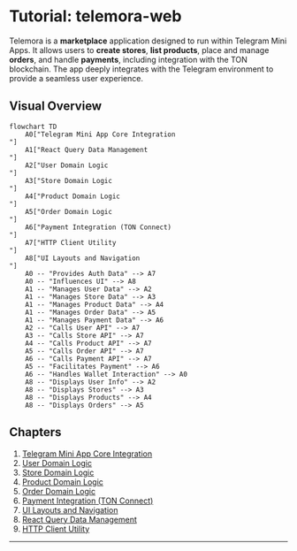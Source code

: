 # Tutorial: telemora-web

Telemora is a **marketplace** application designed to run within Telegram Mini Apps.
It allows users to **create stores**, **list products**, place and manage **orders**,
and handle **payments**, including integration with the TON blockchain.
The app deeply integrates with the Telegram environment to provide a seamless user experience.

## Visual Overview

```mermaid
flowchart TD
    A0["Telegram Mini App Core Integration
"]
    A1["React Query Data Management
"]
    A2["User Domain Logic
"]
    A3["Store Domain Logic
"]
    A4["Product Domain Logic
"]
    A5["Order Domain Logic
"]
    A6["Payment Integration (TON Connect)
"]
    A7["HTTP Client Utility
"]
    A8["UI Layouts and Navigation
"]
    A0 -- "Provides Auth Data" --> A7
    A0 -- "Influences UI" --> A8
    A1 -- "Manages User Data" --> A2
    A1 -- "Manages Store Data" --> A3
    A1 -- "Manages Product Data" --> A4
    A1 -- "Manages Order Data" --> A5
    A1 -- "Manages Payment Data" --> A6
    A2 -- "Calls User API" --> A7
    A3 -- "Calls Store API" --> A7
    A4 -- "Calls Product API" --> A7
    A5 -- "Calls Order API" --> A7
    A6 -- "Calls Payment API" --> A7
    A5 -- "Facilitates Payment" --> A6
    A6 -- "Handles Wallet Interaction" --> A0
    A8 -- "Displays User Info" --> A2
    A8 -- "Displays Stores" --> A3
    A8 -- "Displays Products" --> A4
    A8 -- "Displays Orders" --> A5
```

## Chapters

1. [Telegram Mini App Core Integration
   ](01_telegram_mini_app_core_integration_.md)
2. [User Domain Logic
   ](02_user_domain_logic_.md)
3. [Store Domain Logic
   ](03_store_domain_logic_.md)
4. [Product Domain Logic
   ](04_product_domain_logic_.md)
5. [Order Domain Logic
   ](05_order_domain_logic_.md)
6. [Payment Integration (TON Connect)
   ](06_payment_integration__ton_connect__.md)
7. [UI Layouts and Navigation
   ](07_ui_layouts_and_navigation_.md)
8. [React Query Data Management
   ](08_react_query_data_management_.md)
9. [HTTP Client Utility
   ](09_http_client_utility_.md)

---
